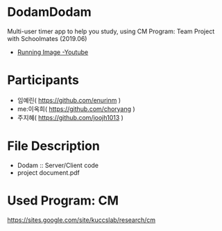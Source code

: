 # DodamDodam

Multi-user timer app to help you study, using CM Program: Team Project with Schoolmates (2019.06)
- [Running Image -Youtube](https://www.youtube.com/playlist?list=PLIQFkNPFMKK2KIjrLJWWWIqrUvgE7Z-T8)

# Participants

  - 임예린( https://github.com/enurinm )
  - me:이옥희( https://github.com/choryang )
  - 주지혜( https://github.com/joojh1013 )

# File Description

- Dodam :: Server/Client code
- project document.pdf

# Used Program: CM

https://sites.google.com/site/kuccslab/research/cm
